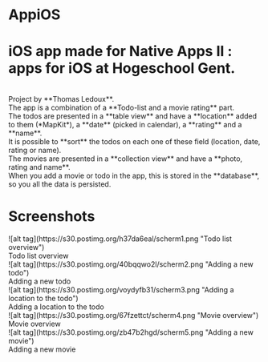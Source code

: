 # AppiOS
<h1>iOS app made for Native Apps II : apps for iOS at Hogeschool Gent.</h1></br>
Project by **Thomas Ledoux**.</br>
The app is a combination of a **Todo-list and a movie rating** part.</br>
The todos are presented in a **table view** and have a **location** added to them (*MapKit*), a **date** (picked in calendar), a **rating** and a **name**.</br>
It is possible to **sort** the todos on each one of these field (location, date, rating or name).</br>
The movies are presented in a **collection view** and have a **photo, rating and name**.</br>
When you add a movie or todo in the app, this is stored in the **database**, so you all the data is persisted. </br>
<h1>
Screenshots
</h1>
![alt tag](https://s30.postimg.org/h37da6eal/scherm1.png "Todo list overview")</br>
Todo list overview</br>
![alt tag](https://s30.postimg.org/40bqqwo2l/scherm2.png "Adding a new todo")</br>
Adding a new todo</br>
![alt tag](https://s30.postimg.org/voydyfb31/scherm3.png "Adding a location to the todo")</br>
Adding a location to the todo</br>
![alt tag](https://s30.postimg.org/67fzettct/scherm4.png "Movie overview")</br>
Movie overview</br>
![alt tag](https://s30.postimg.org/zb47b2hgd/scherm5.png "Adding a new movie")</br>
Adding a new movie

